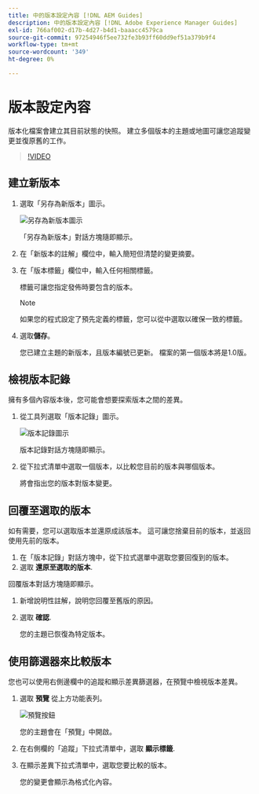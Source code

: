 ```yaml
---
title: 中的版本設定內容 [!DNL AEM Guides]
description: 中的版本設定內容 [!DNL Adobe Experience Manager Guides]
exl-id: 766af002-d17b-4d27-b4d1-baaacc4579ca
source-git-commit: 97254946f5ee732fe3b93ff60dd9ef51a379b9f4
workflow-type: tm+mt
source-wordcount: '349'
ht-degree: 0%

---
```


# 版本設定內容

版本化檔案會建立其目前狀態的快照。 建立多個版本的主題或地圖可讓您追蹤變更並復原舊的工作。

>[!VIDEO](https://video.tv.adobe.com/v/336724?quality=12&learn=on)

## 建立新版本

1. 選取「另存為新版本」圖示。

   ![另存為新版本圖示](images/common/save-as-new-version.png)

   「另存為新版本」對話方塊隨即顯示。

1. 在「新版本的註解」欄位中，輸入簡短但清楚的變更摘要。
1. 在「版本標籤」欄位中，輸入任何相關標籤。

   標籤可讓您指定發佈時要包含的版本。

   >[!NOTE]
   >
   >如果您的程式設定了預先定義的標籤，您可以從中選取以確保一致的標籤。

1. 選取&#x200B;**儲存**。

   您已建立主題的新版本，且版本編號已更新。 檔案的第一個版本將是1.0版。

## 檢視版本記錄

擁有多個內容版本後，您可能會想要探索版本之間的差異。

1. 從工具列選取「版本記錄」圖示。

   ![版本記錄圖示](images/lesson-7/version-history.png)

   版本記錄對話方塊隨即顯示。

1. 從下拉式清單中選取一個版本，以比較您目前的版本與哪個版本。

   將會指出您的版本對版本變更。

## 回覆至選取的版本

如有需要，您可以選取版本並還原成該版本。 這可讓您捨棄目前的版本，並返回使用先前的版本。

1. 在「版本記錄」對話方塊中，從下拉式選單中選取您要回復到的版本。
1. 選取 **還原至選取的版本**.

回覆版本對話方塊隨即顯示。

1. 新增說明性註解，說明您回覆至舊版的原因。
1. 選取 **確認**.

   您的主題已恢復為特定版本。

## 使用篩選器來比較版本

您也可以使用右側邊欄中的追蹤和顯示差異篩選器，在預覽中檢視版本差異。

1. 選取 **預覽** 從上方功能表列。

   ![預覽按鈕](images/common/select-preview.png)

   您的主題會在「預覽」中開啟。

1. 在右側欄的「追蹤」下拉式清單中，選取 **顯示標籤**.
1. 在顯示差異下拉式清單中，選取您要比較的版本。

   您的變更會顯示為格式化內容。
